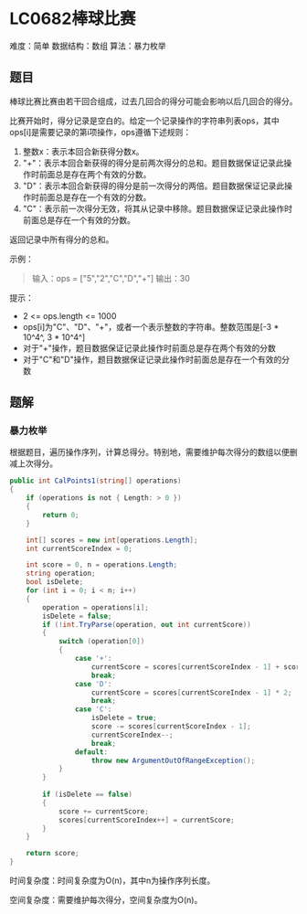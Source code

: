 # LC0682棒球比赛

难度：简单
数据结构：数组
算法：暴力枚举

## 题目

棒球比赛比赛由若干回合组成，过去几回合的得分可能会影响以后几回合的得分。

比赛开始时，得分记录是空白的。给定一个记录操作的字符串列表ops，其中ops[i]是需要记录的第i项操作，ops遵循下述规则：

1. 整数x：表示本回合新获得分数x。
2. "+"：表示本回合新获得的得分是前两次得分的总和。题目数据保证记录此操作时前面总是存在两个有效的分数。
3. "D"：表示本回合新获得的得分是前一次得分的两倍。题目数据保证记录此操作时前面总是存在一个有效的分数。
4. "C"：表示前一次得分无效，将其从记录中移除。题目数据保证记录此操作时前面总是存在一个有效的分数。

返回记录中所有得分的总和。

示例：

> 输入：ops = ["5","2","C","D","+"]
> 输出：30

提示：

- 2 <= ops.length <= 1000
- ops[i]为"C"、"D"、"+"，或者一个表示整数的字符串。整数范围是[-3 * 10^4^, 3 * 10^4^]
- 对于"+"操作，题目数据保证记录此操作时前面总是存在两个有效的分数
- 对于"C"和"D"操作，题目数据保证记录此操作时前面总是存在一个有效的分数

## 题解

### 暴力枚举

根据题目，遍历操作序列，计算总得分。特别地，需要维护每次得分的数组以便删减上次得分。

``` csharp
public int CalPoints1(string[] operations)
{
    if (operations is not { Length: > 0 })
    {
        return 0;
    }

    int[] scores = new int[operations.Length];
    int currentScoreIndex = 0;

    int score = 0, n = operations.Length;
    string operation;
    bool isDelete;
    for (int i = 0; i < n; i++)
    {
        operation = operations[i];
        isDelete = false;
        if (!int.TryParse(operation, out int currentScore))
        {
            switch (operation[0])
            {
                case '+':
                    currentScore = scores[currentScoreIndex - 1] + scores[currentScoreIndex - 2];
                    break;
                case 'D':
                    currentScore = scores[currentScoreIndex - 1] * 2;
                    break;
                case 'C':
                    isDelete = true;
                    score -= scores[currentScoreIndex - 1];
                    currentScoreIndex--; 
                    break;
                default:
                    throw new ArgumentOutOfRangeException();
            }
        }
    
        if (isDelete == false)
        {
            score += currentScore;
            scores[currentScoreIndex++] = currentScore;
        }
    }

    return score;
}
```

时间复杂度：时间复杂度为O(n)，其中n为操作序列长度。

空间复杂度：需要维护每次得分，空间复杂度为O(n)。